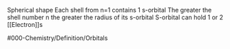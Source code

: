 Spherical shape
Each shell from n=1 contains 1 s-orbital
The greater the shell number n the greater the radius of its s-orbital
S-orbital can hold 1 or 2 [[Electron]]s

#000-Chemistry/Definition/Orbitals 
